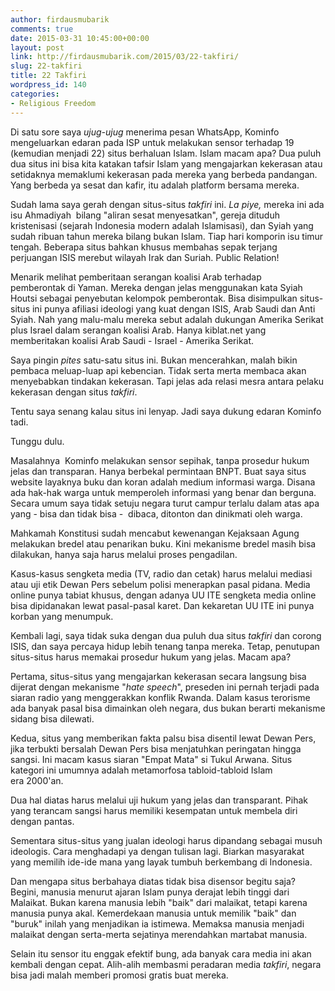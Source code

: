 ```yaml
---
author: firdausmubarik
comments: true
date: 2015-03-31 10:45:00+00:00
layout: post
link: http://firdausmubarik.com/2015/03/22-takfiri/
slug: 22-takfiri
title: 22 Takfiri
wordpress_id: 140
categories:
- Religious Freedom
---
```


Di satu sore saya _ujug-ujug_ menerima pesan WhatsApp, Kominfo mengeluarkan edaran pada ISP untuk melakukan sensor terhadap 19 (kemudian menjadi 22) situs berhaluan Islam. Islam macam apa? Dua puluh dua situs ini bisa kita katakan tafsir Islam yang mengajarkan kekerasan atau setidaknya memaklumi kekerasan pada mereka yang berbeda pandangan. Yang berbeda ya sesat dan kafir, itu adalah platform bersama mereka.

Sudah lama saya gerah dengan situs-situs _takfiri_ ini. _La piye,_ mereka ini ada isu Ahmadiyah  bilang "aliran sesat menyesatkan", gereja dituduh kristenisasi (sejarah Indonesia modern adalah Islamisasi), dan Syiah yang sudah ribuan tahun mereka bilang bukan Islam. Tiap hari komporin isu timur tengah. Beberapa situs bahkan khusus membahas sepak terjang perjuangan ISIS merebut wilayah Irak dan Suriah. Public Relation!

Menarik melihat pemberitaan serangan koalisi Arab terhadap pemberontak di Yaman. Mereka dengan jelas menggunakan kata Syiah Houtsi sebagai penyebutan kelompok pemberontak. Bisa disimpulkan situs-situs ini punya afiliasi ideologi yang kuat dengan ISIS, Arab Saudi dan Anti Syiah. Nah yang malu-malu mereka sebut adalah dukungan Amerika Serikat plus Israel dalam serangan koalisi Arab. Hanya kiblat.net yang memberitakan koalisi Arab Saudi - Israel - Amerika Serikat.

Saya pingin _pites_ satu-satu situs ini. Bukan mencerahkan, malah bikin pembaca meluap-luap api kebencian. Tidak serta merta membaca akan menyebabkan tindakan kekerasan. Tapi jelas ada relasi mesra antara pelaku kekerasan dengan situs _takfiri_.

Tentu saya senang kalau situs ini lenyap. Jadi saya dukung edaran Kominfo tadi.

Tunggu dulu.

Masalahnya  Kominfo melakukan sensor sepihak, tanpa prosedur hukum jelas dan transparan. Hanya berbekal permintaan BNPT. Buat saya situs website layaknya buku dan koran adalah medium informasi warga. Disana ada hak-hak warga untuk memperoleh informasi yang benar dan berguna. Secara umum saya tidak setuju negara turut campur terlalu dalam atas apa yang - bisa dan tidak bisa -  dibaca, ditonton dan dinikmati oleh warga.

Mahkamah Konstitusi sudah mencabut kewenangan Kejaksaan Agung melakukan bredel atau penarikan buku. Kini mekanisme bredel masih bisa dilakukan, hanya saja harus melalui proses pengadilan.

Kasus-kasus sengketa media (TV, radio dan cetak) harus melalui mediasi atau uji etik Dewan Pers sebelum polisi menerapkan pasal pidana. Media online punya tabiat khusus, dengan adanya UU ITE sengketa media online bisa dipidanakan lewat pasal-pasal karet. Dan kekaretan UU ITE ini punya korban yang menumpuk.

Kembali lagi, saya tidak suka dengan dua puluh dua situs _takfiri_ dan corong ISIS, dan saya percaya hidup lebih tenang tanpa mereka. Tetap, penutupan situs-situs harus memakai prosedur hukum yang jelas. Macam apa?

Pertama, situs-situs yang mengajarkan kekerasan secara langsung bisa dijerat dengan mekanisme "_hate speech_", preseden ini pernah terjadi pada siaran radio yang menggerakkan konflik Rwanda. Dalam kasus terorisme ada banyak pasal bisa dimainkan oleh negara, dus bukan berarti mekanisme sidang bisa dilewati.

Kedua, situs yang memberikan fakta palsu bisa disentil lewat Dewan Pers, jika terbukti bersalah Dewan Pers bisa menjatuhkan peringatan hingga sangsi. Ini macam kasus siaran "Empat Mata" si Tukul Arwana. Situs kategori ini umumnya adalah metamorfosa tabloid-tabloid Islam era 2000'an.

Dua hal diatas harus melalui uji hukum yang jelas dan transparant. Pihak yang terancam sangsi harus memiliki kesempatan untuk membela diri dengan pantas.

Sementara situs-situs yang jualan ideologi harus dipandang sebagai musuh ideologis. Cara menghadapi ya dengan tulisan lagi. Biarkan masyarakat yang memilih ide-ide mana yang layak tumbuh berkembang di Indonesia.

Dan mengapa situs berbahaya diatas tidak bisa disensor begitu saja? Begini, manusia menurut ajaran Islam punya derajat lebih tinggi dari Malaikat. Bukan karena manusia lebih "baik" dari malaikat, tetapi karena manusia punya akal. Kemerdekaan manusia untuk memilik "baik" dan "buruk" inilah yang menjadikan ia istimewa. Memaksa manusia menjadi malaikat dengan serta-merta sejatinya merendahkan martabat manusia.

Selain itu sensor itu enggak efektif bung, ada banyak cara media ini akan kembali dengan cepat. Alih-alih membasmi peradaran media _takfiri_, negara bisa jadi malah memberi promosi gratis buat mereka.


